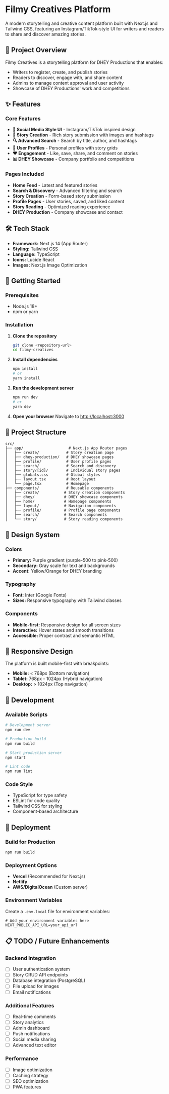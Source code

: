# Filmy Creatives Platform

A modern storytelling and creative content platform built with Next.js and Tailwind CSS, featuring an Instagram/TikTok-style UI for writers and readers to share and discover amazing stories.

## 🎯 Project Overview

Filmy Creatives is a storytelling platform for DHEY Productions that enables:
- Writers to register, create, and publish stories
- Readers to discover, engage with, and share content
- Admins to manage content approval and user activity
- Showcase of DHEY Productions' work and competitions

## ✨ Features

### Core Features
- **📱 Social Media Style UI** - Instagram/TikTok inspired design
- **📝 Story Creation** - Rich story submission with images and hashtags
- **🔍 Advanced Search** - Search by title, author, and hashtags
- **👤 User Profiles** - Personal profiles with story grids
- **❤️ Engagement** - Like, save, share, and comment on stories
- **📊 DHEY Showcase** - Company portfolio and competitions

### Pages Included
- **Home Feed** - Latest and featured stories
- **Search & Discovery** - Advanced filtering and search
- **Story Creation** - Form-based story submission
- **Profile Pages** - User stories, saved, and liked content
- **Story Reading** - Optimized reading experience
- **DHEY Production** - Company showcase and contact

## 🛠️ Tech Stack

- **Framework:** Next.js 14 (App Router)
- **Styling:** Tailwind CSS
- **Language:** TypeScript
- **Icons:** Lucide React
- **Images:** Next.js Image Optimization

## 🚀 Getting Started

### Prerequisites
- Node.js 18+ 
- npm or yarn

### Installation

1. **Clone the repository**
   ```bash
   git clone <repository-url>
   cd filmy-creatives
   ```

2. **Install dependencies**
   ```bash
   npm install
   # or
   yarn install
   ```

3. **Run the development server**
   ```bash
   npm run dev
   # or
   yarn dev
   ```

4. **Open your browser**
   Navigate to [http://localhost:3000](http://localhost:3000)

## 📁 Project Structure

```
src/
├── app/                    # Next.js App Router pages
│   ├── create/            # Story creation page
│   ├── dhey-production/   # DHEY showcase pages
│   ├── profile/           # User profile pages
│   ├── search/            # Search and discovery
│   ├── story/[id]/        # Individual story pages
│   ├── globals.css        # Global styles
│   ├── layout.tsx         # Root layout
│   └── page.tsx           # Homepage
├── components/            # Reusable components
│   ├── create/           # Story creation components
│   ├── dhey/             # DHEY showcase components
│   ├── home/             # Homepage components
│   ├── layout/           # Navigation components
│   ├── profile/          # Profile page components
│   ├── search/           # Search components
│   └── story/            # Story reading components
```

## 🎨 Design System

### Colors
- **Primary:** Purple gradient (purple-500 to pink-500)
- **Secondary:** Gray scale for text and backgrounds
- **Accent:** Yellow/Orange for DHEY branding

### Typography
- **Font:** Inter (Google Fonts)
- **Sizes:** Responsive typography with Tailwind classes

### Components
- **Mobile-first:** Responsive design for all screen sizes
- **Interactive:** Hover states and smooth transitions
- **Accessible:** Proper contrast and semantic HTML

## 📱 Responsive Design

The platform is built mobile-first with breakpoints:
- **Mobile:** < 768px (Bottom navigation)
- **Tablet:** 768px - 1024px (Hybrid navigation)
- **Desktop:** > 1024px (Top navigation)

## 🔧 Development

### Available Scripts

```bash
# Development server
npm run dev

# Production build
npm run build

# Start production server
npm start

# Lint code
npm run lint
```

### Code Style
- TypeScript for type safety
- ESLint for code quality
- Tailwind CSS for styling
- Component-based architecture

## 🚀 Deployment

### Build for Production
```bash
npm run build
```

### Deployment Options
- **Vercel** (Recommended for Next.js)
- **Netlify**
- **AWS/DigitalOcean** (Custom server)

### Environment Variables
Create a `.env.local` file for environment variables:
```env
# Add your environment variables here
NEXT_PUBLIC_API_URL=your_api_url
```

## 📋 TODO / Future Enhancements

### Backend Integration
- [ ] User authentication system
- [ ] Story CRUD API endpoints
- [ ] Database integration (PostgreSQL)
- [ ] File upload for images
- [ ] Email notifications

### Additional Features
- [ ] Real-time comments
- [ ] Story analytics
- [ ] Admin dashboard
- [ ] Push notifications
- [ ] Social media sharing
- [ ] Advanced text editor

### Performance
- [ ] Image optimization
- [ ] Caching strategy
- [ ] SEO optimization
- [ ] PWA features
